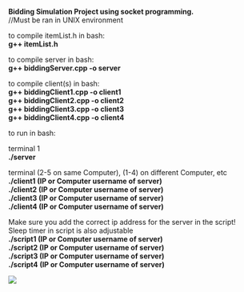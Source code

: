 <b>Bidding Simulation Project using socket programming.</b> <br>
//Must be ran in UNIX environment

to compile itemList.h in bash: <br>
<b>g++ itemList.h</b>

to compile server in bash: <br>
<b>g++ biddingServer.cpp -o server</b>

to compile client(s) in bash: <br>
<b>g++ biddingClient1.cpp -o client1</b><br>
<b>g++ biddingClient2.cpp -o client2</b><br>
<b>g++ biddingClient3.cpp -o client3</b><br>
<b>g++ biddingClient4.cpp -o client4</b><br>

to run in bash:

terminal 1 <br>
<b>./server</b>

terminal (2-5 on same Computer), (1-4) on different Computer, etc <br>
<b>./client1 (IP or Computer username of server)</b><br>
<b>./client2 (IP or Computer username of server)</b><br>
<b>./client3 (IP or Computer username of server)</b><br>
<b>./client4 (IP or Computer username of server)</b><br>

Make sure you add the correct ip address for the server in the script!<br>
Sleep timer in script is also adjustable<br>
<b>./script1 (IP or Computer username of server)</b><br>
<b>./script2 (IP or Computer username of server)</b><br>
<b>./script3 (IP or Computer username of server)</b><br>
<b>./script4 (IP or Computer username of server)</b><br>

<img src="https://cdn.discordapp.com/attachments/506644007515062272/520451868506193933/biddingSim.jpeg"/>
